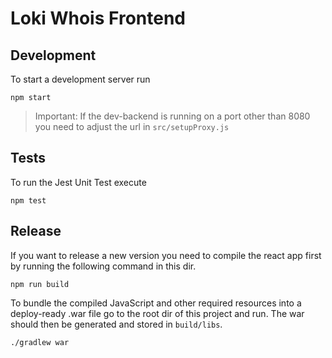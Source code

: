 # Loki Whois Frontend

## Development
To start a development server run 
```commandline
npm start
```

> Important: If the dev-backend is running on a port other than 8080 you need to adjust the url in `src/setupProxy.js`

## Tests
To run the Jest Unit Test execute 
```commandline
npm test
```

## Release
If you want to release a new version you need to compile the react app first by running the following command in this dir.
```commandline
npm run build
```

To bundle the compiled JavaScript and other required resources into a deploy-ready .war file go to the root dir of this
project and run. The war should then be generated and stored in `build/libs`.
```commandline
./gradlew war
```  